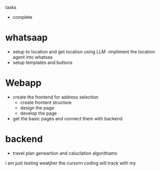 tasks 
- complete

# whatsaap 
- setup to location and get location using LLM
-impliment the location agent into whatsaa 
- setup templates and buttons


# Webapp 
- create the  frontend for address selection 
    - create frontent structure 
    - design the page  
    - develop the page 
-  get the basic pages and connect them with backend 


# backend
- travel plan geneartion and caluclation algorithams 

i am just testing weatjher the cursorn coding will track with my 